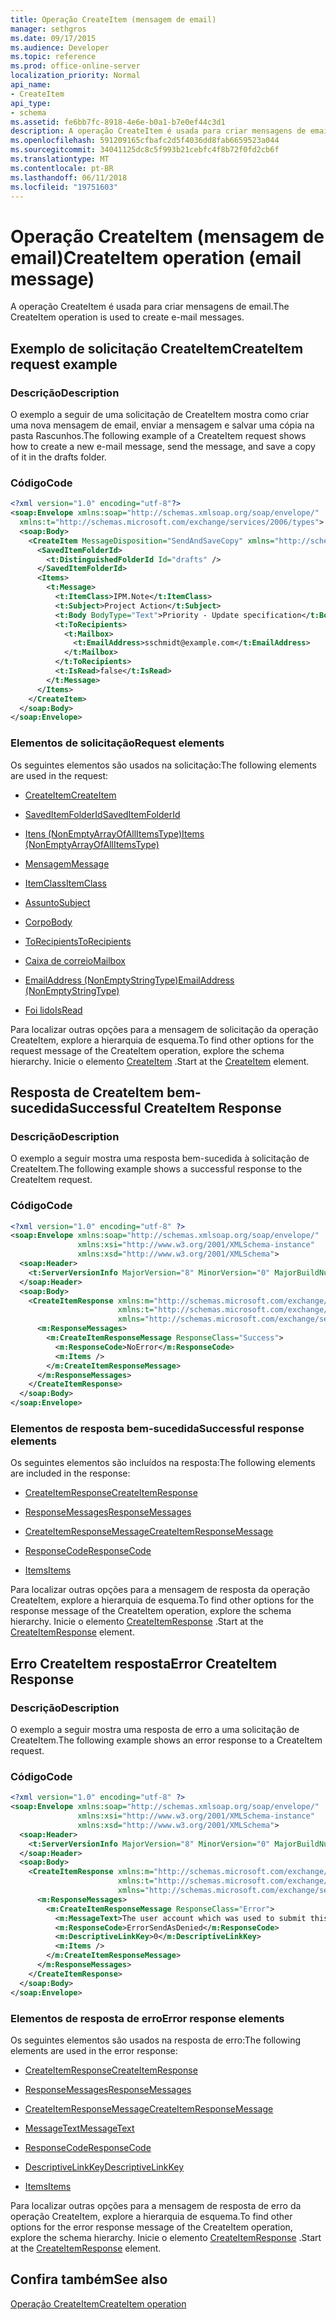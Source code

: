 ```yaml
---
title: Operação CreateItem (mensagem de email)
manager: sethgros
ms.date: 09/17/2015
ms.audience: Developer
ms.topic: reference
ms.prod: office-online-server
localization_priority: Normal
api_name:
- CreateItem
api_type:
- schema
ms.assetid: fe6bb7fc-8918-4e6e-b0a1-b7e0ef44c3d1
description: A operação CreateItem é usada para criar mensagens de email.
ms.openlocfilehash: 591209165cfbafc2d5f4036dd8fab6659523a044
ms.sourcegitcommit: 34041125dc8c5f993b21cebfc4f8b72f0fd2cb6f
ms.translationtype: MT
ms.contentlocale: pt-BR
ms.lasthandoff: 06/11/2018
ms.locfileid: "19751603"
---
```

# <a name="createitem-operation-email-message"></a><span data-ttu-id="5f71f-103">Operação CreateItem (mensagem de email)</span><span class="sxs-lookup"><span data-stu-id="5f71f-103">CreateItem operation (email message)</span></span>

<span data-ttu-id="5f71f-104">A operação CreateItem é usada para criar mensagens de email.</span><span class="sxs-lookup"><span data-stu-id="5f71f-104">The CreateItem operation is used to create e-mail messages.</span></span>
  
## <a name="createitem-request-example"></a><span data-ttu-id="5f71f-105">Exemplo de solicitação CreateItem</span><span class="sxs-lookup"><span data-stu-id="5f71f-105">CreateItem request example</span></span>

### <a name="description"></a><span data-ttu-id="5f71f-106">Descrição</span><span class="sxs-lookup"><span data-stu-id="5f71f-106">Description</span></span>

<span data-ttu-id="5f71f-107">O exemplo a seguir de uma solicitação de CreateItem mostra como criar uma nova mensagem de email, enviar a mensagem e salvar uma cópia na pasta Rascunhos.</span><span class="sxs-lookup"><span data-stu-id="5f71f-107">The following example of a CreateItem request shows how to create a new e-mail message, send the message, and save a copy of it in the drafts folder.</span></span>
  
### <a name="code"></a><span data-ttu-id="5f71f-108">Código</span><span class="sxs-lookup"><span data-stu-id="5f71f-108">Code</span></span>

```XML
<?xml version="1.0" encoding="utf-8"?>
<soap:Envelope xmlns:soap="http://schemas.xmlsoap.org/soap/envelope/"
  xmlns:t="http://schemas.microsoft.com/exchange/services/2006/types">
  <soap:Body>
    <CreateItem MessageDisposition="SendAndSaveCopy" xmlns="http://schemas.microsoft.com/exchange/services/2006/messages">
      <SavedItemFolderId>
        <t:DistinguishedFolderId Id="drafts" />
      </SavedItemFolderId>
      <Items>
        <t:Message>
          <t:ItemClass>IPM.Note</t:ItemClass>
          <t:Subject>Project Action</t:Subject>
          <t:Body BodyType="Text">Priority - Update specification</t:Body>
          <t:ToRecipients>
            <t:Mailbox>
              <t:EmailAddress>sschmidt@example.com</t:EmailAddress>
            </t:Mailbox>
          </t:ToRecipients>
          <t:IsRead>false</t:IsRead>
        </t:Message>
      </Items>
    </CreateItem>
  </soap:Body>
</soap:Envelope>
```

### <a name="request-elements"></a><span data-ttu-id="5f71f-109">Elementos de solicitação</span><span class="sxs-lookup"><span data-stu-id="5f71f-109">Request elements</span></span>

<span data-ttu-id="5f71f-110">Os seguintes elementos são usados na solicitação:</span><span class="sxs-lookup"><span data-stu-id="5f71f-110">The following elements are used in the request:</span></span> 
  
- [<span data-ttu-id="5f71f-111">CreateItem</span><span class="sxs-lookup"><span data-stu-id="5f71f-111">CreateItem</span></span>](createitem.md)
    
- [<span data-ttu-id="5f71f-112">SavedItemFolderId</span><span class="sxs-lookup"><span data-stu-id="5f71f-112">SavedItemFolderId</span></span>](saveditemfolderid.md)
    
- [<span data-ttu-id="5f71f-113">Itens (NonEmptyArrayOfAllItemsType)</span><span class="sxs-lookup"><span data-stu-id="5f71f-113">Items (NonEmptyArrayOfAllItemsType)</span></span>](items-nonemptyarrayofallitemstype.md)
    
- [<span data-ttu-id="5f71f-114">Mensagem</span><span class="sxs-lookup"><span data-stu-id="5f71f-114">Message</span></span>](message-ex15websvcsotherref.md)
    
- [<span data-ttu-id="5f71f-115">ItemClass</span><span class="sxs-lookup"><span data-stu-id="5f71f-115">ItemClass</span></span>](itemclass.md)
    
- [<span data-ttu-id="5f71f-116">Assunto</span><span class="sxs-lookup"><span data-stu-id="5f71f-116">Subject</span></span>](subject.md)
    
- [<span data-ttu-id="5f71f-117">Corpo</span><span class="sxs-lookup"><span data-stu-id="5f71f-117">Body</span></span>](body.md)
    
- [<span data-ttu-id="5f71f-118">ToRecipients</span><span class="sxs-lookup"><span data-stu-id="5f71f-118">ToRecipients</span></span>](torecipients.md)
    
- [<span data-ttu-id="5f71f-119">Caixa de correio</span><span class="sxs-lookup"><span data-stu-id="5f71f-119">Mailbox</span></span>](mailbox.md)
    
- [<span data-ttu-id="5f71f-120">EmailAddress (NonEmptyStringType)</span><span class="sxs-lookup"><span data-stu-id="5f71f-120">EmailAddress (NonEmptyStringType)</span></span>](emailaddress-nonemptystringtype.md)
    
- [<span data-ttu-id="5f71f-121">Foi lido</span><span class="sxs-lookup"><span data-stu-id="5f71f-121">IsRead</span></span>](isread.md)
    
<span data-ttu-id="5f71f-122">Para localizar outras opções para a mensagem de solicitação da operação CreateItem, explore a hierarquia de esquema.</span><span class="sxs-lookup"><span data-stu-id="5f71f-122">To find other options for the request message of the CreateItem operation, explore the schema hierarchy.</span></span> <span data-ttu-id="5f71f-123">Inicie o elemento [CreateItem](createitem.md) .</span><span class="sxs-lookup"><span data-stu-id="5f71f-123">Start at the [CreateItem](createitem.md) element.</span></span> 
  
## <a name="successful-createitem-response"></a><span data-ttu-id="5f71f-124">Resposta de CreateItem bem-sucedida</span><span class="sxs-lookup"><span data-stu-id="5f71f-124">Successful CreateItem Response</span></span>

### <a name="description"></a><span data-ttu-id="5f71f-125">Descrição</span><span class="sxs-lookup"><span data-stu-id="5f71f-125">Description</span></span>

<span data-ttu-id="5f71f-126">O exemplo a seguir mostra uma resposta bem-sucedida à solicitação de CreateItem.</span><span class="sxs-lookup"><span data-stu-id="5f71f-126">The following example shows a successful response to the CreateItem request.</span></span>
  
### <a name="code"></a><span data-ttu-id="5f71f-127">Código</span><span class="sxs-lookup"><span data-stu-id="5f71f-127">Code</span></span>

```XML
<?xml version="1.0" encoding="utf-8" ?>
<soap:Envelope xmlns:soap="http://schemas.xmlsoap.org/soap/envelope/" 
               xmlns:xsi="http://www.w3.org/2001/XMLSchema-instance" 
               xmlns:xsd="http://www.w3.org/2001/XMLSchema">
  <soap:Header>
    <t:ServerVersionInfo MajorVersion="8" MinorVersion="0" MajorBuildNumber="595" MinorBuildNumber="0" xmlns:t="http://schemas.microsoft.com/exchange/services/2006/types" />
  </soap:Header>
  <soap:Body>
    <CreateItemResponse xmlns:m="http://schemas.microsoft.com/exchange/services/2006/messages" 
                        xmlns:t="http://schemas.microsoft.com/exchange/services/2006/types" 
                        xmlns="http://schemas.microsoft.com/exchange/services/2006/messages">
      <m:ResponseMessages>
        <m:CreateItemResponseMessage ResponseClass="Success">
          <m:ResponseCode>NoError</m:ResponseCode>
          <m:Items />
        </m:CreateItemResponseMessage>
      </m:ResponseMessages>
    </CreateItemResponse>
  </soap:Body>
</soap:Envelope>
```

### <a name="successful-response-elements"></a><span data-ttu-id="5f71f-128">Elementos de resposta bem-sucedida</span><span class="sxs-lookup"><span data-stu-id="5f71f-128">Successful response elements</span></span>

<span data-ttu-id="5f71f-129">Os seguintes elementos são incluídos na resposta:</span><span class="sxs-lookup"><span data-stu-id="5f71f-129">The following elements are included in the response:</span></span> 
  
- [<span data-ttu-id="5f71f-130">CreateItemResponse</span><span class="sxs-lookup"><span data-stu-id="5f71f-130">CreateItemResponse</span></span>](createitemresponse.md)
    
- [<span data-ttu-id="5f71f-131">ResponseMessages</span><span class="sxs-lookup"><span data-stu-id="5f71f-131">ResponseMessages</span></span>](responsemessages.md)
    
- [<span data-ttu-id="5f71f-132">CreateItemResponseMessage</span><span class="sxs-lookup"><span data-stu-id="5f71f-132">CreateItemResponseMessage</span></span>](createitemresponsemessage.md)
    
- [<span data-ttu-id="5f71f-133">ResponseCode</span><span class="sxs-lookup"><span data-stu-id="5f71f-133">ResponseCode</span></span>](responsecode.md)
    
- [<span data-ttu-id="5f71f-134">Items</span><span class="sxs-lookup"><span data-stu-id="5f71f-134">Items</span></span>](items.md)
    
<span data-ttu-id="5f71f-135">Para localizar outras opções para a mensagem de resposta da operação CreateItem, explore a hierarquia de esquema.</span><span class="sxs-lookup"><span data-stu-id="5f71f-135">To find other options for the response message of the CreateItem operation, explore the schema hierarchy.</span></span> <span data-ttu-id="5f71f-136">Inicie o elemento [CreateItemResponse](createitemresponse.md) .</span><span class="sxs-lookup"><span data-stu-id="5f71f-136">Start at the [CreateItemResponse](createitemresponse.md) element.</span></span> 
  
## <a name="error-createitem-response"></a><span data-ttu-id="5f71f-137">Erro CreateItem resposta</span><span class="sxs-lookup"><span data-stu-id="5f71f-137">Error CreateItem Response</span></span>

### <a name="description"></a><span data-ttu-id="5f71f-138">Descrição</span><span class="sxs-lookup"><span data-stu-id="5f71f-138">Description</span></span>

<span data-ttu-id="5f71f-139">O exemplo a seguir mostra uma resposta de erro a uma solicitação de CreateItem.</span><span class="sxs-lookup"><span data-stu-id="5f71f-139">The following example shows an error response to a CreateItem request.</span></span>
  
### <a name="code"></a><span data-ttu-id="5f71f-140">Código</span><span class="sxs-lookup"><span data-stu-id="5f71f-140">Code</span></span>

```XML
<?xml version="1.0" encoding="utf-8" ?>
<soap:Envelope xmlns:soap="http://schemas.xmlsoap.org/soap/envelope/" 
               xmlns:xsi="http://www.w3.org/2001/XMLSchema-instance" 
               xmlns:xsd="http://www.w3.org/2001/XMLSchema">
  <soap:Header>
    <t:ServerVersionInfo MajorVersion="8" MinorVersion="0" MajorBuildNumber="595" MinorBuildNumber="0" xmlns:t="http://schemas.microsoft.com/exchange/services/2006/types" />
  </soap:Header>
  <soap:Body>
    <CreateItemResponse xmlns:m="http://schemas.microsoft.com/exchange/services/2006/messages" 
                        xmlns:t="http://schemas.microsoft.com/exchange/services/2006/types" 
                        xmlns="http://schemas.microsoft.com/exchange/services/2006/messages">
      <m:ResponseMessages>
        <m:CreateItemResponseMessage ResponseClass="Error">
          <m:MessageText>The user account which was used to submit this request does not have the right to send mail on behalf of the specified sending account.</m:MessageText>
          <m:ResponseCode>ErrorSendAsDenied</m:ResponseCode>
          <m:DescriptiveLinkKey>0</m:DescriptiveLinkKey>
          <m:Items />
        </m:CreateItemResponseMessage>
      </m:ResponseMessages>
    </CreateItemResponse>
  </soap:Body>
</soap:Envelope>
```

### <a name="error-response-elements"></a><span data-ttu-id="5f71f-141">Elementos de resposta de erro</span><span class="sxs-lookup"><span data-stu-id="5f71f-141">Error response elements</span></span>

<span data-ttu-id="5f71f-142">Os seguintes elementos são usados na resposta de erro:</span><span class="sxs-lookup"><span data-stu-id="5f71f-142">The following elements are used in the error response:</span></span> 
  
- [<span data-ttu-id="5f71f-143">CreateItemResponse</span><span class="sxs-lookup"><span data-stu-id="5f71f-143">CreateItemResponse</span></span>](createitemresponse.md)
    
- [<span data-ttu-id="5f71f-144">ResponseMessages</span><span class="sxs-lookup"><span data-stu-id="5f71f-144">ResponseMessages</span></span>](responsemessages.md)
    
- [<span data-ttu-id="5f71f-145">CreateItemResponseMessage</span><span class="sxs-lookup"><span data-stu-id="5f71f-145">CreateItemResponseMessage</span></span>](createitemresponsemessage.md)
    
- [<span data-ttu-id="5f71f-146">MessageText</span><span class="sxs-lookup"><span data-stu-id="5f71f-146">MessageText</span></span>](messagetext.md)
    
- [<span data-ttu-id="5f71f-147">ResponseCode</span><span class="sxs-lookup"><span data-stu-id="5f71f-147">ResponseCode</span></span>](responsecode.md)
    
- [<span data-ttu-id="5f71f-148">DescriptiveLinkKey</span><span class="sxs-lookup"><span data-stu-id="5f71f-148">DescriptiveLinkKey</span></span>](descriptivelinkkey.md)
    
- [<span data-ttu-id="5f71f-149">Items</span><span class="sxs-lookup"><span data-stu-id="5f71f-149">Items</span></span>](items.md)
    
<span data-ttu-id="5f71f-150">Para localizar outras opções para a mensagem de resposta de erro da operação CreateItem, explore a hierarquia de esquema.</span><span class="sxs-lookup"><span data-stu-id="5f71f-150">To find other options for the error response message of the CreateItem operation, explore the schema hierarchy.</span></span> <span data-ttu-id="5f71f-151">Inicie o elemento [CreateItemResponse](createitemresponse.md) .</span><span class="sxs-lookup"><span data-stu-id="5f71f-151">Start at the [CreateItemResponse](createitemresponse.md) element.</span></span> 
  
## <a name="see-also"></a><span data-ttu-id="5f71f-152">Confira também</span><span class="sxs-lookup"><span data-stu-id="5f71f-152">See also</span></span>



[<span data-ttu-id="5f71f-153">Operação CreateItem</span><span class="sxs-lookup"><span data-stu-id="5f71f-153">CreateItem operation</span></span>](createitem-operation.md)

